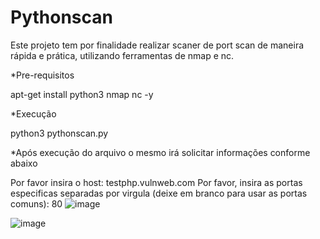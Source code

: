 # Pythonscan
Este projeto tem por finalidade realizar scaner de port scan de maneira rápida e prática, utilizando ferramentas de nmap e nc.

*Pre-requisitos 

apt-get install python3 nmap nc -y

*Execução

python3 pythonscan.py 

*Após execução do arquivo o mesmo irá solicitar informações conforme abaixo

  Por favor insira o host: testphp.vulnweb.com
  Por favor, insira as portas especificas separadas por virgula (deixe em branco para usar as portas comuns): 80
![image](https://github.com/geovanidps/Pythonscan/assets/68928130/b6a2cda2-12df-4b8f-bc46-b743fcd95ac8)

![image](https://github.com/geovanidps/Pythonscan/assets/68928130/b312e113-09fb-4dd8-a57d-083ead362f36)

